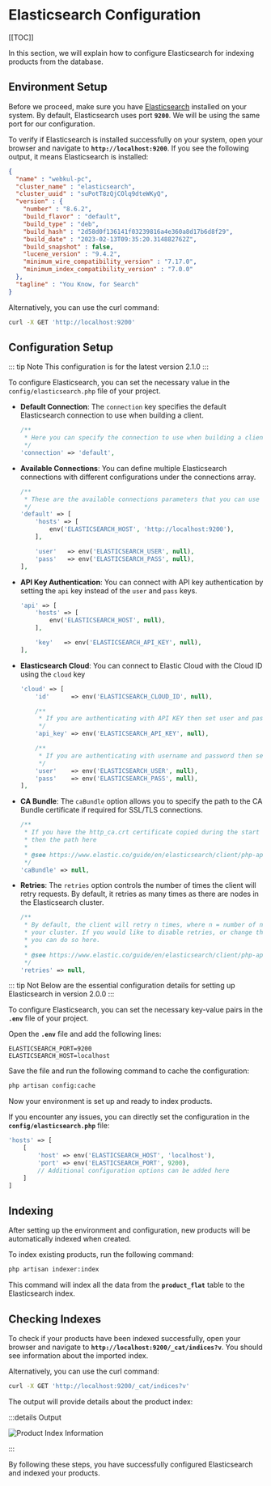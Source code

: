# Elasticsearch Configuration

[[TOC]]

In this section, we will explain how to configure Elasticsearch for indexing products from the database.

## Environment Setup

Before we proceed, make sure you have [Elasticsearch](https://www.elastic.co/guide/en/elasticsearch/reference/current/install-elasticsearch.html) installed on your system. By default, Elasticsearch uses port **`9200`**. We will be using the same port for our configuration.

To verify if Elasticsearch is installed successfully on your system, open your browser and navigate to **`http://localhost:9200`**. If you see the following output, it means Elasticsearch is installed:

```json
{
  "name" : "webkul-pc",
  "cluster_name" : "elasticsearch",
  "cluster_uuid" : "suPotT8zQjCOlq9dteWKyQ",
  "version" : {
    "number" : "8.6.2",
    "build_flavor" : "default",
    "build_type" : "deb",
    "build_hash" : "2d58d0f136141f03239816a4e360a8d17b6d8f29",
    "build_date" : "2023-02-13T09:35:20.314882762Z",
    "build_snapshot" : false,
    "lucene_version" : "9.4.2",
    "minimum_wire_compatibility_version" : "7.17.0",
    "minimum_index_compatibility_version" : "7.0.0"
  },
  "tagline" : "You Know, for Search"
}
```

Alternatively, you can use the curl command:

```sh
curl -X GET 'http://localhost:9200'
```

## Configuration Setup

  ::: tip Note
This configuration is for the latest version 2.1.0
  :::

To configure Elasticsearch, you can set the necessary value in the `config/elasticsearch.php` file of your project.


- **Default Connection**: The `connection` key specifies the default Elasticsearch connection to use when building a client.
    ```php
    /**
     * Here you can specify the connection to use when building a client.
     */
    'connection' => 'default',
    ```
- **Available Connections**: You can define multiple Elasticsearch connections with different configurations under the connections array.

    ```php
   /**
     * These are the available connections parameters that you can use to connect
     */
    'default' => [
        'hosts' => [
            env('ELASTICSEARCH_HOST', 'http://localhost:9200'),
        ],

        'user'   => env('ELASTICSEARCH_USER', null),
        'pass'   => env('ELASTICSEARCH_PASS', null),
    ],
    ```

- **API Key Authentication**: You can connect with API key authentication by setting the `api` key instead of the `user` and `pass` keys.

    ```php
    'api' => [
        'hosts' => [
            env('ELASTICSEARCH_HOST', null),
        ],

        'key'   => env('ELASTICSEARCH_API_KEY', null),
    ],
    ```

- **Elasticsearch Cloud**:  You can connect to Elastic Cloud with the Cloud ID using the `cloud` key

    ```php
    'cloud' => [
        'id'      => env('ELASTICSEARCH_CLOUD_ID', null),

        /**
         * If you are authenticating with API KEY then set user and pass as null
         */
        'api_key' => env('ELASTICSEARCH_API_KEY', null),

        /**
         * If you are authenticating with username and password then set api_key as null
         */
        'user'    => env('ELASTICSEARCH_USER', null),
        'pass'    => env('ELASTICSEARCH_PASS', null),
    ],
    ```
- **CA Bundle**:  The `caBundle` option allows you to specify the path to the CA Bundle certificate if required for SSL/TLS connections.

    ```php
    /**
     * If you have the http_ca.crt certificate copied during the start of Elasticsearch
     * then the path here
     *
     * @see https://www.elastic.co/guide/en/elasticsearch/client/php-api/current/connecting.html#auth-http
     */
    'caBundle' => null,
    ```

- **Retries**:  The `retries` option controls the number of times the client will retry requests. By default, it retries as many times as there are nodes in the Elasticsearch cluster.

    ```php
    /**
     * By default, the client will retry n times, where n = number of nodes in
     * your cluster. If you would like to disable retries, or change the number,
     * you can do so here.
     *
     * @see https://www.elastic.co/guide/en/elasticsearch/client/php-api/current/set-retries.html
     */
    'retries' => null,
    ```

::: tip Not
Below are the essential configuration details for setting up Elasticsearch in version 2.0.0
:::

To configure Elasticsearch, you can set the necessary key-value pairs in the **`.env`** file of your project.

Open the **`.env`** file and add the following lines:

```env
ELASTICSEARCH_PORT=9200
ELASTICSEARCH_HOST=localhost
```

Save the file and run the following command to cache the configuration:

```sh
php artisan config:cache
```

Now your environment is set up and ready to index products.

If you encounter any issues, you can directly set the configuration in the **`config/elasticsearch.php`** file:

```php
'hosts' => [
    [
        'host' => env('ELASTICSEARCH_HOST', 'localhost'),
        'port' => env('ELASTICSEARCH_PORT', 9200),
        // Additional configuration options can be added here
    ]
]
```

## Indexing

After setting up the environment and configuration, new products will be automatically indexed when created.

To index existing products, run the following command:

```sh
php artisan indexer:index
```

This command will index all the data from the **`product_flat`** table to the Elasticsearch index.

## Checking Indexes

To check if your products have been indexed successfully, open your browser and navigate to **`http://localhost:9200/_cat/indices?v`**. You should see information about the imported index.

Alternatively, you can use the curl command:

```sh
curl -X GET 'http://localhost:9200/_cat/indices?v'
```

The output will provide details about the product index:

:::details Output

![Product Index Information](../../assets/2.x/images/advanced-topics/product-index.png)

:::

By following these steps, you have successfully configured Elasticsearch and indexed your products.